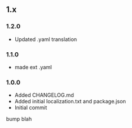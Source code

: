 ## 1.x

### 1.2.0

* Updated .yaml translation

### 1.1.0

* made ext .yaml

### 1.0.0

* Added CHANGELOG.md
* Added initial localization.txt and package.json
* Initial commit

bump
blah
